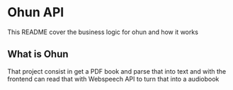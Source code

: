 # Ohun API

This README cover the business logic for ohun and how it works

## What is Ohun

That project consist in get a PDF book and parse that into text and with the frontend can read that with Webspeech API to turn that into a audiobook
